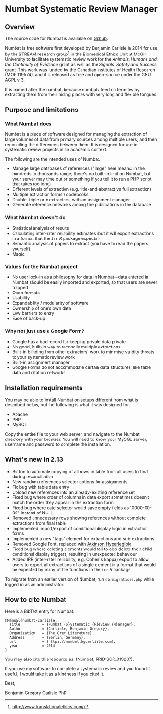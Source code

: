 # Numbat Systematic Review Manager

## Overview

The source code for Numbat is available on
[Github](https://github.com/bgcarlisle/Numbat "Numbat Github").

Numbat is free software first developed by Benjamin Carlisle in 2014
for use by the STREAM research group[^1] in the Biomedical Ethics Unit
at McGill University to facilitate systematic review work for the
*Animals, Humans and the Continuity of Evidence* grant as well as the
*Signals, Safety and Success* grant. This work was funded by the
Canadian Institutes of Health Research (MOP 119574), and it is
released as free and open-source under the GNU AGPL v 3.

It is named after the numbat, because numbats feed on termites by
extracting them from their hiding places with very long and flexible
tongues.

[^1]: <http://www.translationalethics.com/>

## Purpose and limitations

### What Numbat does

Numbat is a piece of software designed for managing the extraction of
large volumes of data from primary sources among multiple users, and
then reconciling the differences between them. It is designed for use
in systematic review projects in an academic context.

The following are the intended uses of Numbat.

* Manage large databases of references ("large" here means: in the
  hundreds to thousands range; there's no built-in limit on Numbat,
  but your server may time out or something if you tell it to run a
  PHP script that takes too long)
* Different levels of extraction (e.g. title-and-abstract vs full
  extraction)
* Multiple extraction forms / codebooks
* Double, triple or n extractors, with an assignment manager
* Generate reference networks among the publications in the database

### What Numbat doesn't do

* Statistical analysis of results
* Calculating inter-rater reliability estimates (but it will export
  extractions in a format that the `irr` *R* package expects!)
* Semantic analysis of papers to extract (you have to read the papers
  yourself)
* Magic

### Values for the Numbat project

* No user lock-in as a philosophy for data in Numbat—data entered in
  Numbat should be easily imported and exported, so that users are
  never trapped
* Open formats
* Usability
* Expandability / modularity of software
* Ownership of one's own data
* Low barriers to entry
* Ease of back-up

### Why not just use a Google Form?

* Google has a bad record for keeping private data private
* No good, built-in way to reconcile multiple extractions
* Built-in blinding from other extractors' work to minimise validity
  threats to your systematic review work
* Built-in assignment manager
* Google Forms do not accommodate certain data structures, like table
  data and citation networks

## Installation requirements

You may be able to install Numbat on setups different from what is
described below, but the following is what it was designed for.

* Apache
* PHP
* MySQL

Copy the entire file to your web server, and navigate to the Numbat
directory with your browser. You will need to know your MySQL server,
username and password to complete the installation.

## What's new in 2.13

* Button to automate copying of all rows in table from all users to
  final during reconciliation
* New random references selector options for assignments
* Fix bug with table data entry
* Upload new references into an already-existing reference set
* Fixed bug where order of columns in data export sometimes doesn't
  match the order they appear in the extraction form
* Fixed bug where date selector would save empty fields as
  "0000-00-00" instead of NULL
* Removed unnecessary rows showing references without complete
  extractions from final table
* Implemented import/export of conditional display logic in extraction
  forms
* Implemented a new "tags" element for extractions and sub-extractions
* Removed Google Font, replaced with [Atkinson
  Hyperlegible](https://brailleinstitute.org/freefont)
* Fixed bug where deleting elements would fail to also delete their
  child conditional display triggers, resulting in unexpected
  behaviour
* Added IRR (inter-rater reliability, e.g. Cohen's kappa) export to
  allow users to export all extractions of a single element in a
  format that would be expected by many of the functions in the `irr`
  *R* package

To migrate from an earlier version of Numbat, run `db-migrations.php`
while logged in as an administrator.

## How to cite Numbat

Here is a BibTeX entry for Numbat:

```
@Manual{numbat-carlisle,
  Title          = {Numbat {S}ystematic {R}eview {M}anager},
  Author         = {Carlisle, Benjamin Gregory},
  Organization   = {The Grey Literature},
  Address        = {Berlin, Germany},
  url            = {https://numbat.bgcarlisle.com},
  year           = 2014
}
```

You may also cite this resource as: (Numbat, RRID:SCR_019207).

If you use my software to complete a systematic review and you found
it useful, I would take it as a kindness if you cited it.

Best,

Benjamin Gregory Carlisle PhD
